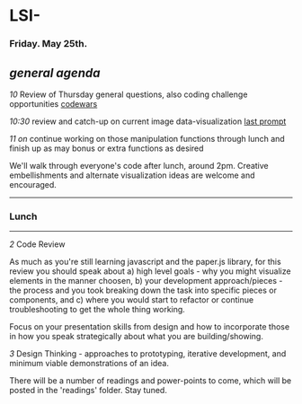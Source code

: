 # LSI- 

### Friday. May 25th.

*general agenda* 
---

*10* Review of Thursday general questions, also coding challenge opportunities [codewars](https://www.codewars.com/)

*10:30* review and catch-up on current image data-visualization [last prompt](../3_Th/webpack-paper-image)

*11 on* continue working on those manipulation functions through lunch and finish up as may bonus or extra functions as desired

   We'll walk through everyone's code after lunch, around 2pm. Creative embellishments and alternate visualization ideas are welcome and encouraged.

---
### Lunch
---

*2* Code Review
   
   As much as you're still learning javascript and the paper.js library, for this review you should speak about a) high level goals - why you might visualize elements in the manner choosen, b) your development approach/pieces - the process and you took breaking down the task into specific pieces or components, and c) where you would start to refactor or continue troubleshooting to get the whole thing working. 
   
   Focus on your presentation skills from design and how to incorporate those in how you speak strategically about what you are building/showing. 

*3* Design Thinking - approaches to prototyping, iterative development, and minimum viable demonstrations of an idea.
   
   There will be a number of readings and power-points to come, which will be posted in the 'readings' folder. Stay tuned. 
